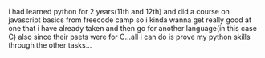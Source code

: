 i had learned python for 2 years(11th and 12th) and did a course on javascript basics from freecode camp so i kinda wanna get really good at one that i have already taken and then go for another language(in this case C)
also since their psets were for C...all i can do is prove my python skills through the other tasks...
